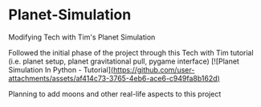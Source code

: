 # Planet-Simulation
Modifying Tech with Tim's Planet Simulation

Followed the initial phase of the project through this Tech with Tim tutorial (i.e. planet setup, planet gravitational pull, pygame interface)
[![Planet Simulation In Python - Tutorial][(https://github.com/user-attachments/assets/af414c73-3765-4eb6-ace6-c949fa8b162d)](https://youtu.be/WTLPmUHTPqo?si=K6Dc8bZZtOzOikeA)


Planning to add moons and other real-life aspects to this project

